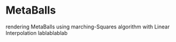 # MetaBalls
rendering MetaBalls using marching-Squares algorithm with Linear Interpolation
lablablablab
